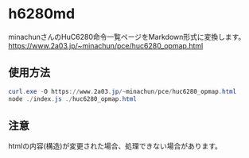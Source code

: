 # h6280md

minachunさんのHuC6280命令一覧ページをMarkdown形式に変換します。
https://www.2a03.jp/~minachun/pce/huc6280_opmap.html

## 使用方法

```powershell
curl.exe -O https://www.2a03.jp/~minachun/pce/huc6280_opmap.html
node ./index.js ./huc6280_opmap.html
```

## 注意

htmlの内容(構造)が変更された場合、処理できない場合があります。
